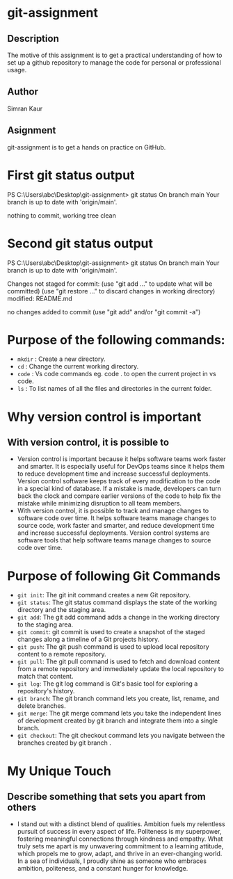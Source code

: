 # git-assignment

## Description
The motive of this assignment is to get a practical understanding of how to set up a github repository to manage the code for personal or professional usage.

## Author
Simran Kaur

## Asignment
git-assignment is to get a hands on practice on GitHub.

# First git status output
PS C:\Users\abc\Desktop\git-assignment> git status
On branch main
Your branch is up to date with 'origin/main'.

nothing to commit, working tree clean

# Second git status output
PS C:\Users\abc\Desktop\git-assignment> git status
On branch main
Your branch is up to date with 'origin/main'.

Changes not staged for commit:
  (use "git add <file>..." to update what will be committed)
  (use "git restore <file>..." to discard changes in working directory)
        modified:   README.md

no changes added to commit (use "git add" and/or "git commit -a")

# Purpose of the following commands:
- `mkdir` : Create a new directory.
- `cd` : Change the current working directory.
- `code` : Vs code commands eg. code . to open the current project in vs code.
- `ls` : To list names of all the files and directories in the current folder.

# Why version control is important
## With version control, it is possible to
- Version control is important because it helps software teams work faster and smarter. It is especially useful for DevOps teams since it helps them to reduce development time and increase successful deployments. Version control software keeps track of every modification to the code in a special kind of database. If a mistake is made, developers can turn back the clock and compare earlier versions of the code to help fix the mistake while minimizing disruption to all team members.
- With version control, it is possible to track and manage changes to software code over time. It helps software teams manage changes to source code, work faster and smarter, and reduce development time and increase successful deployments. Version control systems are software tools that help software teams manage changes to source code over time. 

# Purpose of following Git Commands
- `git init`: The git init command creates a new Git repository. 
- `git status`: The git status command displays the state of the working directory and the staging area.
- `git add`: The git add command adds a change in the working directory to the staging area.
- `git commit`: git commit is used to create a snapshot of the staged changes along a timeline of a Git projects history.
- `git push`: The git push command is used to upload local repository content to a remote repository.
- `git pull`: The git pull command is used to fetch and download content from a remote repository and immediately update the local repository to match that content.
- `git log`: The git log command is Git's basic tool for exploring a repository's history.
- `git branch`: The git branch command lets you create, list, rename, and delete branches.
- `git merge`: The git merge command lets you take the independent lines of development created by git branch and integrate them into a single branch.
- `git checkout`: The git checkout command lets you navigate between the branches created by git branch .

# My Unique Touch
## Describe something that sets you apart from others
- I stand out with a distinct blend of qualities. Ambition fuels my relentless pursuit of success in every aspect of life. Politeness is my superpower, fostering meaningful connections through kindness and empathy. What truly sets me apart is my unwavering commitment to a learning attitude, which propels me to grow, adapt, and thrive in an ever-changing world. In a sea of individuals, I proudly shine as someone who embraces ambition, politeness, and a constant hunger for knowledge.